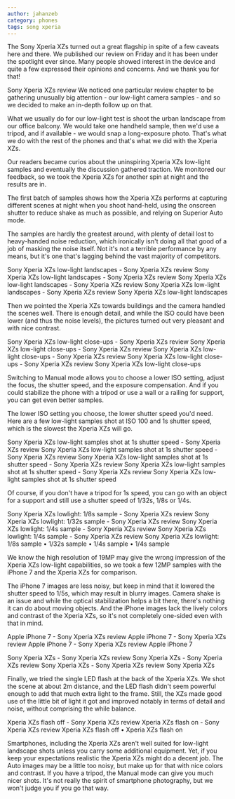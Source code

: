 ```yaml
---
author: jahanzeb
category: phones
tags: song xperia
---
```

The Sony Xperia XZs turned out a great flagship in spite of a few caveats here and there. We published our review on Friday and it has been under the spotlight ever since. Many people showed interest in the device and quite a few expressed their opinions and concerns. And we thank you for that!

Sony Xperia XZs review
We noticed one particular review chapter to be gathering unusually big attention - our low-light camera samples - and so we decided to make an in-depth follow up on that.

What we usually do for our low-light test is shoot the urban landscape from our office balcony. We would take one handheld sample, then we'd use a tripod, and if available - we would snap a long-exposure photo. That's what we do with the rest of the phones and that's what we did with the Xperia XZs.

Our readers became curios about the uninspiring Xperia XZs low-light samples and eventually the discussion gathered traction. We monitored our feedback, so we took the Xperia XZs for another spin at night and the results are in.

The first batch of samples shows how the Xperia XZs performs at capturing different scenes at night when you shoot hand-held, using the onscreen shutter to reduce shake as much as possible, and relying on Superior Auto mode.

The samples are hardly the greatest around, with plenty of detail lost to heavy-handed noise reduction, which ironically isn't doing all that good of a job of masking the noise itself. Not it's not a terrible performance by any means, but it's one that's lagging behind the vast majority of competitors.

Sony Xperia XZs low-light landscapes - Sony Xperia XZs review Sony Xperia XZs low-light landscapes - Sony Xperia XZs review Sony Xperia XZs low-light landscapes - Sony Xperia XZs review Sony Xperia XZs low-light landscapes - Sony Xperia XZs review 
Sony Xperia XZs low-light landscapes

Then we pointed the Xperia XZs towards buildings and the camera handled the scenes well. There is enough detail, and while the ISO could have been lower (and thus the noise levels), the pictures turned out very pleasant and with nice contrast.

Sony Xperia XZs low-light close-ups - Sony Xperia XZs review Sony Xperia XZs low-light close-ups - Sony Xperia XZs review Sony Xperia XZs low-light close-ups - Sony Xperia XZs review Sony Xperia XZs low-light close-ups - Sony Xperia XZs review 
Sony Xperia XZs low-light close-ups

Switching to Manual mode allows you to choose a lower ISO setting, adjust the focus, the shutter speed, and the exposure compensation. And if you could stabilize the phone with a tripod or use a wall or a railing for support, you can get even better samples.

The lower ISO setting you choose, the lower shutter speed you'd need. Here are a few low-light samples shot at ISO 100 and 1s shutter speed, which is the slowest the Xperia XZs will go.

Sony Xperia XZs low-light samples shot at 1s shutter speed - Sony Xperia XZs review Sony Xperia XZs low-light samples shot at 1s shutter speed - Sony Xperia XZs review Sony Xperia XZs low-light samples shot at 1s shutter speed - Sony Xperia XZs review Sony Xperia XZs low-light samples shot at 1s shutter speed - Sony Xperia XZs review 
Sony Xperia XZs low-light samples shot at 1s shutter speed

Of course, if you don't have a tripod for 1s speed, you can go with an object for a support and still use a shutter speed of 1/32s, 1/8s or 1/4s.

Sony Xperia XZs lowlight: 1/8s sample - Sony Xperia XZs review Sony Xperia XZs lowlight: 1/32s sample - Sony Xperia XZs review Sony Xperia XZs lowlight: 1/4s sample - Sony Xperia XZs review Sony Xperia XZs lowlight: 1/4s sample - Sony Xperia XZs review 
Sony Xperia XZs lowlight: 1/8s sample • 1/32s sample • 1/4s sample • 1/4s sample

We know the high resolution of 19MP may give the wrong impression of the Xperia XZs low-light capabilities, so we took a few 12MP samples with the iPhone 7 and the Xperia XZs for comparison.

The iPhone 7 images are less noisy, but keep in mind that it lowered the shutter speed to 1/5s, which may result in blurry images. Camera shake is an issue and while the optical stabilization helps a bit there, there's nothing it can do about moving objects. And the iPhone images lack the lively colors and contrast of the Xperia XZs, so it's not completely one-sided even with that in mind.

Apple iPhone 7 - Sony Xperia XZs review Apple iPhone 7 - Sony Xperia XZs review Apple iPhone 7 - Sony Xperia XZs review 
Apple iPhone 7

Sony Xperia XZs - Sony Xperia XZs review Sony Xperia XZs - Sony Xperia XZs review Sony Xperia XZs - Sony Xperia XZs review 
Sony Xperia XZs

Finally, we tried the single LED flash at the back of the Xperia XZs. We shot the scene at about 2m distance, and the LED flash didn't seem powerful enough to add that much extra light to the frame. Still, the XZs made good use of the little bit of light it got and improved notably in terms of detail and noise, without comprising the while balance.

Xperia XZs flash off - Sony Xperia XZs review Xperia XZs flash on - Sony Xperia XZs review 
Xperia XZs flash off • Xperia XZs flash on

Smartphones, including the Xperia XZs aren't well suited for low-light landscape shots unless you carry some additional equipment. Yet, if you keep your expectations realistic the Xperia XZs might do a decent job. The Auto images may be a little too noisy, but make up for that with nice colors and contrast. If you have a tripod, the Manual mode can give you much nicer shots. It's not really the spirit of smartphone photography, but we won't judge you if you go that way.

